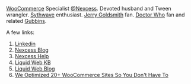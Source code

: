 [WooCommerce](https://www.nexcess.net/woocommerce/) Specialist [@Nexcess](https://github.com/nexcess). Devoted husband and Tween wrangler. [Sythwave](https://en.wikipedia.org/wiki/Synthwave) enthusiast. [Jerry Goldsmith](https://www.imdb.com/name/nm0000025/) fan. [Doctor Who](https://www.bbc.co.uk/programmes/b006q2x0) fan and related [Gubbins](https://www.merriam-webster.com/dictionary/gubbins).

A few links:
1. [Linkedin](https://www.linkedin.com/in/lukecavanagh/)
2. [Nexcess Blog](https://blog.nexcess.net/author/lcavanagh/)
3. [Nexcess Help](https://help.nexcess.net/74095-wordpress)
4. [Liquid Web KB](https://www.liquidweb.com/kb/author/lcavanagh/)
6. [Liquid Web Blog](https://www.liquidweb.com/blog/author/lcavanagh/)
6. [We Optimized 20+ WooCommerce Sites So You Don't Have To](https://explore.nexcess.net/optimize-woocommerce/)
